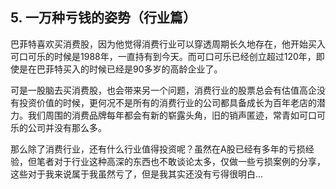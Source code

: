 ## 5. 一万种亏钱的姿势（行业篇）
巴菲特喜欢买消费股，因为他觉得消费行业可以穿透周期长久地存在，他开始买入可口可乐的时候是1988年，一直持有到今天。而可口可乐已经创立超过120年，即使是在巴菲特买入的时候已经是90多岁的高龄企业了。

可是一股脑去买消费股，也会带来另一个问题，消费行业的股票总会有估值高企没有投资价值的时候，更何况不是所有的消费行业的公司都具备成长为百年老店的潜力。我们周围的消费品牌每年都会有新的崭露头角，旧的销声匿迹，常青如可口可乐的公司并没有那么多。

那么除了消费行业，还有什么行业值得投资呢？虽然在A股已经有多年的亏损经验，但笔者对于行业这种高深的东西也不敢谈论太多，仅做一些亏损案例的分享，这些对于我来说属于我虽然亏了，但是我其实还没有亏得很明白...
